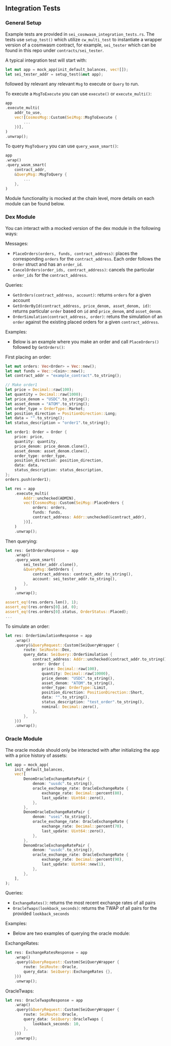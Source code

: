 ## Integration Tests

### General Setup

Example tests are provided in `sei_cosmwasm_integration_tests.rs`. The tests use `setup_test()` which utilize `cw_multi_test` to instantiate a wrapper version of a cosmwasm contract, for example, `sei_tester` which can be found in this repo under `contracts/sei_tester`.

A typical integration test will start with:

```rust
let mut app = mock_app(init_default_balances, vec![]);
let sei_tester_addr = setup_test(&mut app);
```

followed by relevant any relevant `Msg` to execute or `Query` to run.

To execute a `MsgToExecute` you can use `execute()` or `execute_multi()`:

```rust
app
.execute_multi(
    addr_to_use,
    vec![CosmosMsg::Custom(SeiMsg::MsgToExecute {
        ...
    })],
)
.unwrap();
```

To query `MsgToQuery` you can use `query_wasm_smart()`:

```rust
app
.wrap()
.query_wasm_smart(
    contract_addr,
    &QueryMsg::MsgToQuery {
        ...
    },
)
```

Module functionality is mocked at the chain level, more details on each module can be found below.

### Dex Module

You can interact with a mocked version of the dex module in the following ways:

Messages:

- `PlaceOrders(orders, funds, contract_address)`: places the corresponding `orders` for the `contract_address`. Each order follows the `Order` struct and has an `order_id`.
- `CancelOrders(order_ids, contract_address)`: cancels the particular `order_ids` for the `contract_address`.

Queries:

- `GetOrders(contract_address, account)`: returns `orders` for a given account
- `GetOrderById(contract_address, price_denom, asset_denom, id)`: returns particular `order` based on `id` and `price_denom`, and `asset_denom`. 
- `OrderSimulation(contract_address, order)`: retuns the simulation of an `order` against the existing placed orders for a given `contract_address`. 

Examples:

- Below is an example where you make an order and call `PlaceOrders()` followed by `GetOrders()`:

First placing an order:

```rust
let mut orders: Vec<Order> = Vec::new();
let mut funds = Vec::<Coin>::new();
let contract_addr = "example_contract".to_string();

// Make order1
let price = Decimal::raw(100);
let quantity = Decimal::raw(1000);
let price_denom = "USDC".to_string();
let asset_denom = "ATOM".to_string();
let order_type = OrderType::Market;
let position_direction = PositionDirection::Long;
let data = "".to_string();
let status_description = "order1".to_string();

let order1: Order = Order {
    price: price,
    quantity: quantity,
    price_denom: price_denom.clone(),
    asset_denom: asset_denom.clone(),
    order_type: order_type,
    position_direction: position_direction,
    data: data,
    status_description: status_description,
};
orders.push(order1);

let res = app
    .execute_multi(
        Addr::unchecked(ADMIN),
        vec![CosmosMsg::Custom(SeiMsg::PlaceOrders {
            orders: orders,
            funds: funds,
            contract_address: Addr::unchecked(&contract_addr),
        })],
    )
    .unwrap();
```

Then querying:

```rust
let res: GetOrdersResponse = app
    .wrap()
    .query_wasm_smart(
        sei_tester_addr.clone(),
        &QueryMsg::GetOrders {
            contract_address: contract_addr.to_string(),
            account: sei_tester_addr.to_string(),
        },
    )
    .unwrap();

assert_eq!(res.orders.len(), 1);
assert_eq!(res.orders[0].id, 0);
assert_eq!(res.orders[0].status, OrderStatus::Placed);
...

```

To simulate an order: 

```rust
let res: OrderSimulationResponse = app
    .wrap()
    .query(&QueryRequest::Custom(SeiQueryWrapper {
        route: SeiRoute::Dex,
        query_data: SeiQuery::OrderSimulation {
            contract_address: Addr::unchecked(contract_addr.to_string()),
            order: Order {
                price: Decimal::raw(100),
                quantity: Decimal::raw(10000),
                price_denom: "USDC".to_string(),
                asset_denom: "ATOM".to_string(),
                order_type: OrderType::Limit,
                position_direction: PositionDirection::Short,
                data: "".to_string(),
                status_description: "test_order".to_string(),
                nominal: Decimal::zero(),
            },
        },
    }))
    .unwrap();
```

### Oracle Module

The oracle module should only be interacted with after initializing the app with a price history of assets: 

```rust
let app = mock_app(
    init_default_balances,
    vec![
        DenomOracleExchangeRatePair {
            denom: "uusdc".to_string(),
            oracle_exchange_rate: OracleExchangeRate {
                exchange_rate: Decimal::percent(80),
                last_update: Uint64::zero(),
            },
        },
        DenomOracleExchangeRatePair {
            denom: "usei".to_string(),
            oracle_exchange_rate: OracleExchangeRate {
                exchange_rate: Decimal::percent(70),
                last_update: Uint64::zero(),
            },
        },
        DenomOracleExchangeRatePair {
            denom: "uusdc".to_string(),
            oracle_exchange_rate: OracleExchangeRate {
                exchange_rate: Decimal::percent(90),
                last_update: Uint64::new(1),
            },
        },
    ],
);
```

Queries:

- `ExchangeRates()`: returns the most recent exchange rates of all pairs
- `OracleTwaps(lookback_seconds)`: returns the TWAP of all pairs for the provided `lookback_seconds`

Examples: 

- Below are two examples of querying the oracle module: 

ExchangeRates: 

```rust
let res: ExchangeRatesResponse = app
    .wrap()
    .query(&QueryRequest::Custom(SeiQueryWrapper {
        route: SeiRoute::Oracle,
        query_data: SeiQuery::ExchangeRates {},
    }))
    .unwrap();
```

OracleTwaps: 

```rust
let res: OracleTwapsResponse = app
    .wrap()
    .query(&QueryRequest::Custom(SeiQueryWrapper {
        route: SeiRoute::Oracle,
        query_data: SeiQuery::OracleTwaps {
            lookback_seconds: 10,
        },
    }))
    .unwrap();
```
